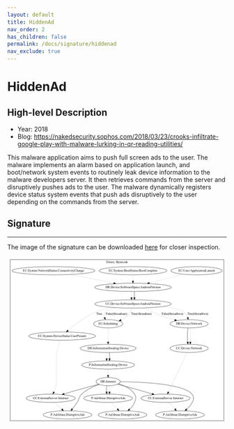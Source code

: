 ```yaml
---
layout: default
title: HiddenAd
nav_order: 2
has_children: false
permalink: /docs/signature/hiddenad
nav_exclude: true
---
```


# HiddenAd

## High-level Description

* Year: 2018
* Blog: https://nakedsecurity.sophos.com/2018/03/23/crooks-infiltrate-google-play-with-malware-lurking-in-qr-reading-utilities/

This malware application aims to push full screen ads to the user. The malware implements an alarm based on application launch, and boot/network system events to routinely leak device information to the malware developers server. It then retrieves commands from the server and disruptively pushes ads to the user. The malware dynamically registers device status system events that push ads disruptively to the user depending on the commands from the server.

## Signature
---

The image of the signature can be downloaded [here](../../img/signatures/HiddenAd.png) for closer inspection.

![](../../img/signatures/HiddenAd.png)